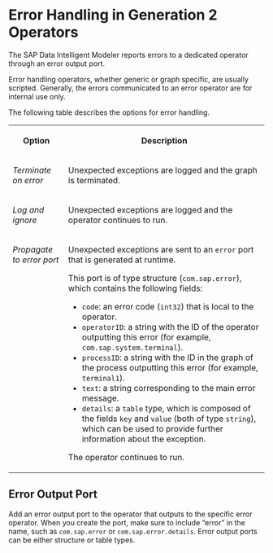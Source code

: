 <!-- loiob88468d2f3184b9098164cfde2af1d8c -->

# Error Handling in Generation 2 Operators

The SAP Data Intelligent Modeler reports errors to a dedicated operator through an error output port.

Error handling operators, whether generic or graph specific, are usually scripted. Generally, the errors communicated to an error operator are for internal use only.

The following table describes the options for error handling.


<table>
<tr>
<th valign="top">

Option

</th>
<th valign="top">

Description

</th>
</tr>
<tr>
<td valign="top">

*Terminate on error*

</td>
<td valign="top">

Unexpected exceptions are logged and the graph is terminated.

</td>
</tr>
<tr>
<td valign="top">

*Log and ignore*

</td>
<td valign="top">

Unexpected exceptions are logged and the operator continues to run.

</td>
</tr>
<tr>
<td valign="top">

*Propagate to error port*

</td>
<td valign="top">

Unexpected exceptions are sent to an `error` port that is generated at runtime.

This port is of type structure \(`com.sap.error`\), which contains the following fields:

-   `code`: an error code \(`int32`\) that is local to the operator.
-   `operatorID`: a string with the ID of the operator outputting this error \(for example, `com.sap.system.terminal`\).
-   `processID`: a string with the ID in the graph of the process outputting this error \(for example, `terminal1`\).
-   `text`: a string corresponding to the main error message.
-   `details`: a `table` type, which is composed of the fields `key` and `value` \(both of type `string`\), which can be used to provide further information about the exception.

The operator continues to run.

</td>
</tr>
</table>



<a name="loiob88468d2f3184b9098164cfde2af1d8c__section_dql_3fx_rvb"/>

## Error Output Port

Add an error output port to the operator that outputs to the specific error operator. When you create the port, make sure to include “error” in the name, such as `com.sap.error` or `com.sap.error.details`. Error output ports can be either structure or table types.

